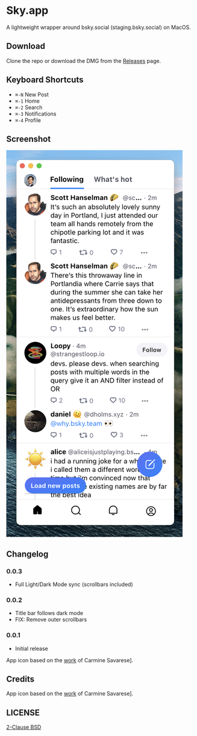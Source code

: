 # Sky.app

A lightweight wrapper around bsky.social (staging.bsky.social) on MacOS.

## Download

Clone the repo or download the DMG from the [Releases](https://github.com/jcsalterego/Sky/releases) page.

## Keyboard Shortcuts

* `⌘-N` New Post
* `⌘-1` Home
* `⌘-2` Search
* `⌘-3` Notifications
* `⌘-4` Profile

## Screenshot

![](docs/screenshot.png)

## Changelog

### 0.0.3

* Full Light/Dark Mode sync (scrollbars included)

### 0.0.2

* Title bar follows dark mode
* FIX: Remove outer scrollbars

### 0.0.1

* Initial release

App icon based on the [work](https://unsplash.com/photos/KVVpx8M10OY) of Carmine Savarese].

## Credits

App icon based on the [work](https://unsplash.com/photos/KVVpx8M10OY) of Carmine Savarese].

## LICENSE

[2-Clause BSD](LICENSE)
